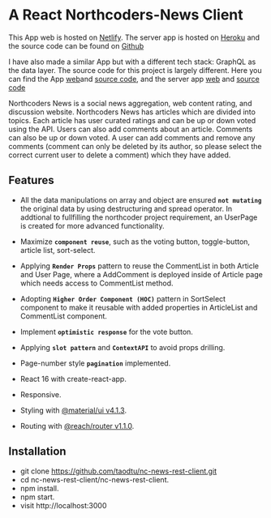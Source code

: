 # A React Northcoders-News Client

This App web is hosted on [Netlify](https://tao-nc-news-rest-client.netlify.com/). The server app is hosted on [Heroku](https://nc-news-rest-api.herokuapp.com/) and the source code can be found on [Github](https://github.com/taodtu/nc-news)

I have also made a similar App but with a different tech stack: GraphQL as the data layer. The source code for this project is largely different. Here you can find the App [web](https://tao-apollo-graphql-nc-news-client.netlify.com/)and [source code](https://github.com/taodtu/react-apollo-graphql-ncnews-client), and the server app [web](https://nc-news-graphql-server.herokuapp.com/) and [source code](https://github.com/taodtu/nc-news-react-graphql-client)

Northcoders News is a social news aggregation, web content rating, and discussion website. Northcoders News has articles which are divided into topics. Each article has user curated ratings and can be up or down voted using the API. Users can also add comments about an article. Comments can also be up or down voted. A user can add comments and remove any comments (comment can only be deleted by its author, so please select the correct current user to delete a comment) which they have added.

## Features

- All the data manipulations on array and object are ensured **`not mutating`** the original data by using destructuring and spread operator. In addtional to fullfilling the northcoder project requirement, an UserPage is created for more advanced functionality.

- Maximize **`component reuse`**, such as the voting button, toggle-button, article list, sort-select.

- Applying **`Render Props`** pattern to reuse the CommentList in both Article and User Page, where a AddComment is deployed inside of Article page which needs access to CommentList method. 

- Adopting **`Higher Order Component (HOC)`** pattern in SortSelect component to make it reusable with added properties in ArticleList and CommentList component.

- Implement **`optimistic response`** for the vote button.

- Applying **`slot pattern`** and **`ContextAPI`** to avoid props drilling.

- Page-number style **`pagination`** implemented.

- React 16 with create-react-app.

- Responsive.

- Styling with [@material/ui v4.1.3](https://material-ui.com/).

- Routing with [@reach/router v1.1.0](https://reach.tech/router).

## Installation
- git clone https://github.com/taodtu/nc-news-rest-client.git
- cd nc-news-rest-client/nc-news-rest-client.
- npm install.
- npm start.
- visit http://localhost:3000



